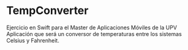 # TempConverter
Ejercicio en Swift para el Master de Aplicaciones Móviles de la UPV
Aplicación que será un conversor de temperaturas entre los sistemas Celsius y Fahrenheit.
